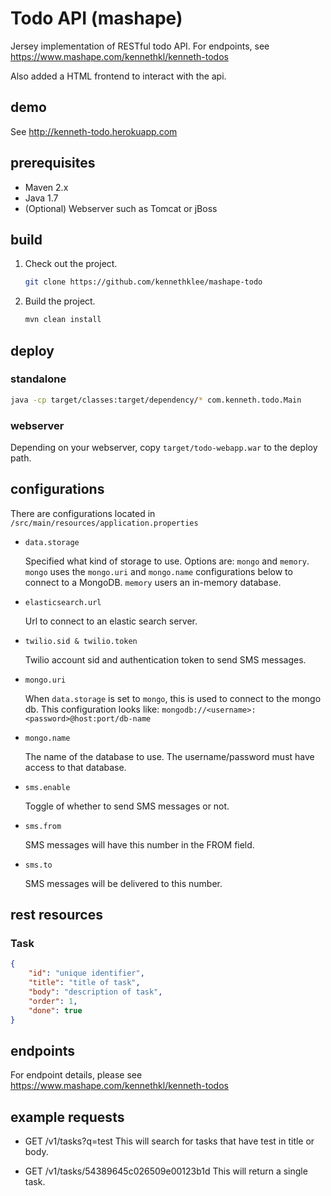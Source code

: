 Todo API (mashape)
==================

Jersey implementation of RESTful todo API. For endpoints, see https://www.mashape.com/kennethkl/kenneth-todos

Also added a HTML frontend to interact with the api.

demo
----
See http://kenneth-todo.herokuapp.com


prerequisites
-------------
* Maven 2.x
* Java 1.7
* (Optional) Webserver such as Tomcat or jBoss


build
-----

1. Check out the project.
   ```bash
   git clone https://github.com/kennethklee/mashape-todo
   ```

2. Build the project.
   ```bash
   mvn clean install
   ```


deploy
------

### standalone
```bash
java -cp target/classes:target/dependency/* com.kenneth.todo.Main
```

### webserver
Depending on your webserver, copy `target/todo-webapp.war` to the deploy path.


configurations
--------------
There are configurations located in `/src/main/resources/application.properties`

* `data.storage`

  Specified what kind of storage to use. Options are: `mongo` and `memory`.
  `mongo` uses the `mongo.uri` and `mongo.name` configurations below to connect to a MongoDB.
  `memory` users an in-memory database.

* `elasticsearch.url`

  Url to connect to an elastic search server.

* `twilio.sid & twilio.token`

  Twilio account sid and authentication token to send SMS messages.

* `mongo.uri`

  When `data.storage` is set to `mongo`, this is used to connect to the mongo db. This configuration looks like: `mongodb://<username>:<password>@host:port/db-name`
* `mongo.name`

  The name of the database to use. The username/password must have access to that database.

* `sms.enable`

  Toggle of whether to send SMS messages or not.

* `sms.from`

  SMS messages will have this number in the FROM field.

* `sms.to`

  SMS messages will be delivered to this number.


rest resources
--------------

### Task
```json
{
	"id": "unique identifier",
	"title": "title of task",
	"body": "description of task",
	"order": 1,
	"done": true
}
```


endpoints
---------

For endpoint details, please see https://www.mashape.com/kennethkl/kenneth-todos


example requests
----------------

* GET /v1/tasks?q=test
  This will search for tasks that have test in title or body.

* GET /v1/tasks/54389645c026509e00123b1d
  This will return a single task.

